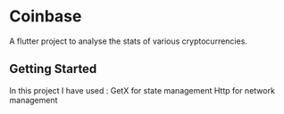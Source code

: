 # Coinbase

A flutter project to analyse the stats of various cryptocurrencies. 

## Getting Started
In this project I have used :
GetX for state management 
Http for network management
